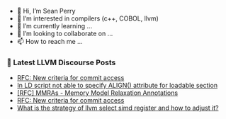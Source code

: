 - 👋 Hi, I’m Sean Perry
- 👀 I’m interested in compilers (c++, COBOL, llvm)
- 🌱 I’m currently learning ...
- 💞️ I’m looking to collaborate on ...
- 📫 How to reach me ...

<!---
s66perry/s66perry is a ✨ special ✨ repository because its `README.md` (this file) appears on your GitHub profile.
You can click the Preview link to take a look at your changes.
--->
### 📕 Latest LLVM Discourse Posts

<!-- DISCOURSE-LLVM:START -->
- [RFC: New criteria for commit access](https://discourse.llvm.org/t/rfc-new-criteria-for-commit-access/76290?page=4#post_62)
- [In LD script not able to specify ALIGN&lpar;&rpar; attribute for loadable section](https://discourse.llvm.org/t/in-ld-script-not-able-to-specify-align-attribute-for-loadable-section/76382#post_1)
- [[RFC] MMRAs - Memory Model Relaxation Annotations](https://discourse.llvm.org/t/rfc-mmras-memory-model-relaxation-annotations/76361#post_3)
- [RFC: New criteria for commit access](https://discourse.llvm.org/t/rfc-new-criteria-for-commit-access/76290?page=4#post_61)
- [What is the strategy of llvm select simd register and how to adjust it?](https://discourse.llvm.org/t/what-is-the-strategy-of-llvm-select-simd-register-and-how-to-adjust-it/76352#post_3)
<!-- DISCOURSE-LLVM:END -->
